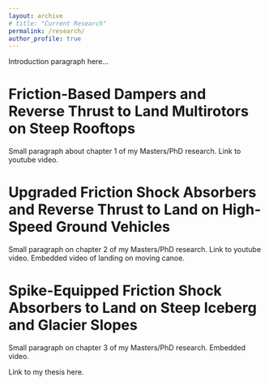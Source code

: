 ```yaml
---
layout: archive
# title: "Current Research"
permalink: /research/
author_profile: true
---
```


Introduction paragraph here...

# Friction-Based Dampers and Reverse Thrust to Land Multirotors on Steep Rooftops
Small paragraph about chapter 1 of my Masters/PhD research.
Link to youtube video.

# Upgraded Friction Shock Absorbers and Reverse Thrust to Land on High-Speed Ground Vehicles
Small paragraph on chapter 2 of my Masters/PhD research.
Link to youtube video.
Embedded video of landing on moving canoe.

# Spike-Equipped Friction Shock Absorbers to Land on Steep Iceberg and Glacier Slopes
Small paragraph on chapter 3 of my Masters/PhD research.
Embedded video.

Link to my thesis here.

